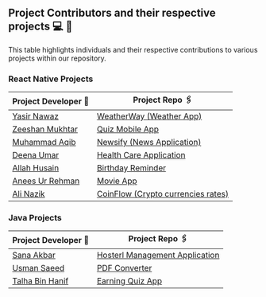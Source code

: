 ## Project Contributors and their respective projects 💻 👦

This table highlights individuals and their respective contributions to various projects within our repository.

### React Native Projects

| Project Developer 🙎                                  | Project Repo 🖇️                                                     |
| ----------------------------------------------------- | ------------------------------------------------------------------- |
| [Yasir Nawaz](https://github.com/yasir2002/)          | [WeatherWay (Weather App)](https://github.com/yasir2002/WeatherWay) |
| [Zeeshan Mukhtar](https://github.com/ZeeshanMukhtar1) | [Quiz Mobile App](./React%20Native/Quiz-Mobile-App/)                |
| [Muhammad Aqib](https://github.com/AqibMalik435)      | [Newsify (News Application)](./React%20Native/Newsify-Aqib/)        |
| [Deena Umar](https://github.com/deenaumar)            | [Health Care Application](./React%20Native/Health%20care/)          |
| [Allah Husain](https://github.com/hussainmehsud)      | [Birthday Reminder](./React%20Native/Birthday-Reminder/)            |
| [Anees Ur Rehman](https://github.com/AneesKhanTareen) | [Movie App](./React%20Native/Movie-App-React-Native/)               |
| [Ali Nazik](https://github.com/alimotha)              | [CoinFlow (Crypto currencies rates)](./React%20Native/CoinFlow/)    |

### Java Projects

| Project Developer 🙎                                 | Project Repo 🖇️                                  |
| ---------------------------------------------------- | ------------------------------------------------ |
| [Sana Akbar](https://github.com/Saniikhan)           | [Hosterl Management Application](./Java/Hostel/) |
| [Usman Saeed](https://github.com/Usmanwp-expert)     | [PDF Converter](./Java/PDF%20Converter/)         |
| [Talha Bin Hanif](https://github.com/Usmanwp-expert) | [Earning Quiz App](./Java/Earning%20quiz%20app//)         |
